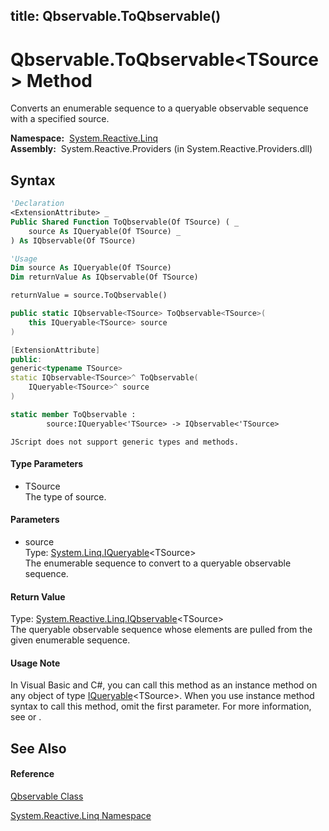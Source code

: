 title: Qbservable.ToQbservable<TSource>()
---
# Qbservable.ToQbservable\<TSource\> Method

Converts an enumerable sequence to a queryable observable sequence with a specified source.

**Namespace:**  [System.Reactive.Linq](System.Reactive.Linq\System.Reactive.Linq.md)  
**Assembly:**  System.Reactive.Providers (in System.Reactive.Providers.dll)

## Syntax

```vb
'Declaration
<ExtensionAttribute> _
Public Shared Function ToQbservable(Of TSource) ( _
    source As IQueryable(Of TSource) _
) As IQbservable(Of TSource)
```

```vb
'Usage
Dim source As IQueryable(Of TSource)
Dim returnValue As IQbservable(Of TSource)

returnValue = source.ToQbservable()
```

```csharp
public static IQbservable<TSource> ToQbservable<TSource>(
    this IQueryable<TSource> source
)
```

```c++
[ExtensionAttribute]
public:
generic<typename TSource>
static IQbservable<TSource>^ ToQbservable(
    IQueryable<TSource>^ source
)
```

```fsharp
static member ToQbservable : 
        source:IQueryable<'TSource> -> IQbservable<'TSource> 
```

```jscript
JScript does not support generic types and methods.
```

#### Type Parameters

- TSource  
  The type of source.

#### Parameters

- source  
  Type: [System.Linq.IQueryable](https://msdn.microsoft.com/en-us/library/Bb351562)\<TSource\>  
  The enumerable sequence to convert to a queryable observable sequence.

#### Return Value

Type: [System.Reactive.Linq.IQbservable](IQbservable\IQbservable(TSource).md)\<TSource\>  
The queryable observable sequence whose elements are pulled from the given enumerable sequence.

#### Usage Note

In Visual Basic and C\#, you can call this method as an instance method on any object of type [IQueryable](https://msdn.microsoft.com/en-us/library/Bb351562)\<TSource\>. When you use instance method syntax to call this method, omit the first parameter. For more information, see [](https://msdn.microsoft.com/en-us/library/Bb384936) or [](https://msdn.microsoft.com/en-us/library/Bb383977).

## See Also

#### Reference

[Qbservable Class](Qbservable\Qbservable.md)

[System.Reactive.Linq Namespace](System.Reactive.Linq\System.Reactive.Linq.md)
